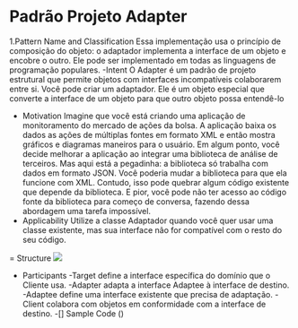 # Padrão Projeto Adapter
1.Pattern Name and Classification
Essa implementação usa o princípio de composição do objeto: o adaptador implementa a interface de um objeto e encobre o outro. Ele pode ser implementado em todas as linguagens de programação populares.
  -Intent
  O Adapter é um padrão de projeto estrutural que permite objetos com interfaces incompatíveis colaborarem entre si.
  Você pode criar um adaptador. Ele é um objeto especial que converte a interface de um objeto para que outro objeto possa entendê-lo
  - Motivation
    Imagine que você está criando uma aplicação de monitoramento do mercado de ações da bolsa. A aplicação baixa os dados as ações de múltiplas fontes em formato XML e então mostra gráficos e diagramas maneiros para o usuário.
Em algum ponto, você decide melhorar a aplicação ao integrar uma biblioteca de análise de terceiros. Mas aqui está a pegadinha: a biblioteca só trabalha com dados em formato JSON.
Você poderia mudar a biblioteca para que ela funcione com XML. Contudo, isso pode quebrar algum código existente que depende da biblioteca. E pior, você pode não ter acesso ao código fonte da biblioteca para começo de conversa, fazendo dessa abordagem uma tarefa impossível.  
  - Applicability
     Utilize a classe Adaptador quando você quer usar uma classe existente, mas sua interface não for compatível com o resto do seu código.
  
  = Structure
    ![](https://refactoring.guru/images/patterns/diagrams/adapter/example.png)
  
  - Participants
   -Target define a interface específica do domínio que o Cliente usa.
   -Adapter adapta a interface Adaptee à interface de destino.
   -Adaptee define uma interface existente que precisa de adaptação.
   -Client colabora com objetos em conformidade com a interface de destino.
  -[] Sample Code ()
